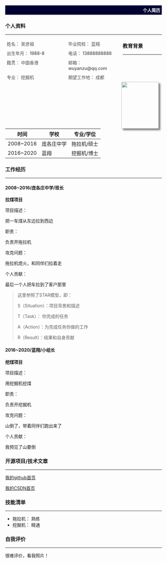 <div style="background-color: #000033;width: 100%;">
	<h4 style="color: white;text-align: right;padding: 5px;">个人简历</h4>
</div>

### 个人资料

------

<div style="float: left;display: flex;flex-wrap: wrap;width: 75%;justify-content: space-between;">
    <div style="width: 45%;font-weight: 500;color: #4c4c4c;font-size: 14px;margin: 5px;">姓名： 吴彦祖</div>
    <div style="width: 45%;font-weight: 500;color: #4c4c4c;font-size: 14px;margin: 5px;">毕业院校： 蓝翔</div>
    <div style="width: 45%;font-weight: 500;color: #4c4c4c;font-size: 14px;margin: 5px;">出生年月： 1988-8</div>
    <div style="width: 45%;font-weight: 500;color: #4c4c4c;font-size: 14px;margin: 5px;">电话： 13888888888</div>
    <div style="width: 45%;font-weight: 500;color: #4c4c4c;font-size: 14px;margin: 5px;">籍贯： 中国香港</div>
    <div style="width: 45%;font-weight: 500;color: #4c4c4c;font-size: 14px;margin: 5px;">邮箱： wuyanzu@qq.com</div>
    <div style="width: 45%;font-weight: 500;color: #4c4c4c;font-size: 14px;margin: 5px;">专业： 挖掘机</div>
    <div style="width: 45%;font-weight: 500;color: #4c4c4c;font-size: 14px;margin: 5px;">期望工作地： 成都</div>
</div>
<div>
    <div style="float: right;margin-right: 10px;">
        <img src="https://img-blog.csdnimg.cn/2020071713464647.png" width="120px" height="150px" style="box-shadow: 5px 5px 5px rgba(0,0,0,.5);">
    </div>
</div>













### 教育背景

------

| 时间      | 学校       | 专业/学位   |
| --------- | ---------- | ----------- |
| 2008~2016 | 庞各庄中学 | 拖拉机/硕士 |
| 2016~2020 | 蓝翔       | 挖掘机/博士 |



### 工作经历

------

#### 2008~2016/庞各庄中学/班长

**拉煤项目**

项目描述：

把一车煤从东边拉到西边



职责：

负责开拖拉机



攻克问题：

拖拉机熄火，和同伴们拉着走



个人贡献：

最后一个人把车拉到了客户那里



> 这里参照了STAR模型，即：
>
> S（Situation）：项目背景和描述
>
> T（Task）： 你完成的任务
>
> A（Action）：为完成任务你做的工作
>
> R（Result）：结果和自身贡献



#### 2016~2020/蓝翔/小组长

**挖煤项目**

项目描述：

用挖掘机挖煤



职责：

负责开挖掘机



攻克问题：

山倒了，带着同伴们跑出来了



个人贡献：

我预见了山要倒



### 开源项目/技术文章

------

[我的github首页](https://github.com/huanqwer)

[我的CSDN首页](https://blog.csdn.net/itkfdektxa)



### 技能清单

------

- 拖拉机： 熟练
- 挖掘机： 精通



### 自我评价

------

很难评价，看我照片！